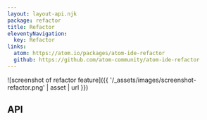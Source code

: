 ```yaml
---
layout: layout-api.njk
package: refactor
title: Refactor
eleventyNavigation:
  key: Refactor
links:
  atom: https://atom.io/packages/atom-ide-refactor
  github: https://github.com/atom-community/atom-ide-refactor
---
```


![screenshot of refactor feature]({{ '/_assets/images/screenshot-refactor.png' | asset | url }})

## API
